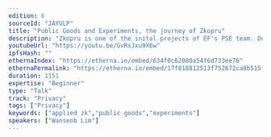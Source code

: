 ```yaml
---
edition: 6
sourceId: "JAYULP"
title: "Public Goods and Experiments, the journey of Zkopru"
description: "Zkopru is one of the inital projects of EF's PSE team. During the development and experiements PSE team could establish the own ethos for the public goods and experiments. This talk introduces Zkopru project's journey from the beginning to its sunset of the 1st version. Also it introduces the achievements and the future plans."
youtubeUrl: "https://youtu.be/GvRsJxu9X6w"
ipfsHash: ""
ethernaIndex: "https://etherna.io/embed/634f0c62080a54f6d733ee76"
ethernaPermalink: "https://etherna.io/embed/17f818812513f752672ca8b515fb32d3df18a3ac452203ae1e4df31adf740e75"
duration: 1151
expertise: "Beginner"
type: "Talk"
track: "Privacy"
tags: ["Privacy"]
keywords: ["applied zk","public goods","experiments"]
speakers: ["Wanseob Lim"]
---
```

